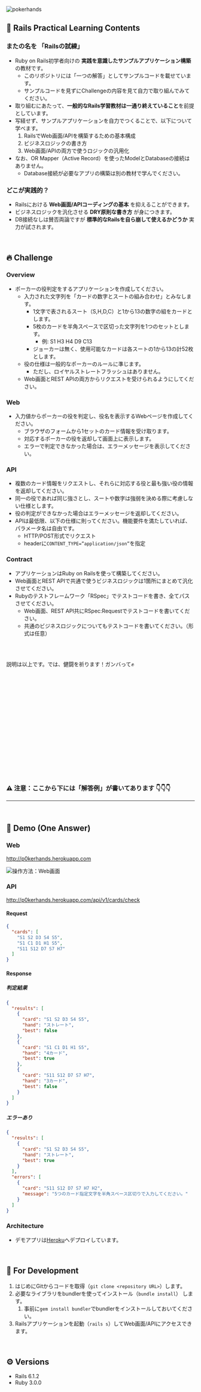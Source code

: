 ![pokerhands](https://i.gyazo.com/80f79396d4f4d2563ce0e687e01a33f1.png "pokerhands")

## 📕 Rails Practical Learning Contents

### またの名を **「Railsの試練」**

- Ruby on Rails初学者向けの **実践を意識したサンプルアプリケーション構築** の教材です。
    - このリポジトリには「一つの解答」としてサンプルコードを載せています。
    - サンプルコードを見ずにChallengeの内容を見て自力で取り組んでみてください。
- 取り組むにあたって、**一般的なRails学習教材は一通り終えていること**を前提としています。
- 写経せず、サンプルアプリケーションを自力でつくることで、以下について学べます。
    1. RailsでWeb画面/APIを構築するための基本構成
    1. ビジネスロジックの書き方
    1. Web画面/APIの両方で使うロジックの汎用化
- なお、OR Mapper（Active Record）を使ったModelとDatabaseの接続はありません。
    - Database接続が必要なアプリの構築は別の教材で学んでください。

### どこが実践的？

- Railsにおける **Web画面/APIコーディングの基本** を抑えることができます。
- ビジネスロジックを汎化させる **DRY原則な書き方** が身につきます。
- DB接続なしは賛否両論ですが **標準的なRailsを自ら崩して使えるかどうか** 実力が試されます。

<br />

## 🔥 Challenge

### Overview

- ポーカーの役判定をするアプリケーションを作成してください。
    - 入力された文字列を「カードの数字とスートの組み合わせ」とみなします。
        - 1文字で表されるスート（S,H,D,C）と1から13の数字の組をカードとします。
        - 5枚のカードを半角スペースで区切った文字列を1つのセットとします。
            - 例: S1 H3 H4 D9 C13
        - ジョーカーは無く、使用可能なカードは各スートの1から13の計52枚とします。
    - 役の仕様は一般的なポーカーのルールに準じます。
        - ただし、ロイヤルストレートフラッシュはありません。
    - Web画面とREST APIの両方からリクエストを受けられるようにしてください。

### Web

- 入力値からポーカーの役を判定し、役名を表示するWebページを作成してください。
    - ブラウザのフォームから1セットのカード情報を受け取ります。
    - 対応するポーカーの役を返却して画面上に表示します。
    - エラーで判定できなかった場合は、エラーメッセージを表示してください。

### API

- 複数のカード情報をリクエストし、それらに対応する役と最も強い役の情報を返却してください。
- 同一の役であれば同じ強さとし、スートや数字は強弱を決める際に考慮しない仕様とします。
- 役の判定ができなかった場合はエラーメッセージを返却してください。
- APIは最低限、以下の仕様に則ってください。機能要件を満たしていれば、パラメータ名は自由です。
    - HTTP/POST形式でリクエスト
    - headerに`CONTENT_TYPE=”application/json”`を指定

### Contract

- アプリケーションはRuby on Railsを使って構築してください。
- Web画面とREST APIで共通で使うビジネスロジックは1箇所にまとめて汎化させてください。
- Rubyのテストフレームワーク「RSpec」でテストコードを書き、全てパスさせてください。
    - Web画面、REST API共にRSpec:Requestでテストコードを書いてください。
    - 共通のビジネスロジックについてもテストコードを書いてください。（形式は任意）

<br />
<br />

説明は以上です。では、健闘を祈ります！ガンバって✊

<br />
<br />
<br />
<br />
<br />
<br />
<br />
<br />
<br />
<br />
<br />
<br />
<br />
<br />
<br />
<br />

### ⚠️ 注意：ここから下には「解答例」が書いてあります 👇👇👇

-----

<br />

## 🙈 Demo (One Answer)

### Web

http://p0kerhands.herokuapp.com

![操作方法：Web画面](https://i.gyazo.com/b21cc57e96aa5582016d05080710bb06.gif)

### API

http://p0kerhands.herokuapp.com/api/v1/cards/check

#### Request

```JSON
{
  "cards": [
    "S1 S2 D3 S4 S5",
    "S1 C1 D1 H1 S5",
    "S11 S12 D7 S7 H7"
  ]
}
```

#### Response

##### 判定結果

```JSON
{
  "results": [
    {
      "card": "S1 S2 D3 S4 S5",
      "hand": "ストレート",
      "best": false
    },
    {
      "card": "S1 C1 D1 H1 S5",
      "hand": "4カード",
      "best": true
    },
    {
      "card": "S11 S12 D7 S7 H7",
      "hand": "3カード",
      "best": false
    }
  ]
}
```

##### エラーあり

```JSON
{
  "results": [
    {
      "card": "S1 S2 D3 S4 S5",
      "hand": "ストレート",
      "best": true
    }
  ],
  "errors": [
    {
      "card": "S11 S12 D7 S7 H7 H2",
      "message": "5つのカード指定文字を半角スペース区切りで入力してください。"
    }
  ]
}
```

### Architecture

- デモアプリは[Heroku]へデプロイしています。

<br />

## 🔨 For Development

1. はじめにGitからコードを取得（`git clone <repository URL>`）します。
2. 必要なライブラリをbundlerを使ってインストール（`bundle install`） します。
    1. 事前に`gem install bundler`でbundlerをインストールしておいてください。
3. Railsアプリケーションを起動（`rails s`）してWeb画面/APIにアクセスできます。

<br />

## ⚙️ Versions

- Rails 6.1.2
- Ruby 3.0.0

<br />

[Heroku]: https://jp.heroku.com/

[Cloudflare]: https://www.cloudflare.com/ja-jp/
